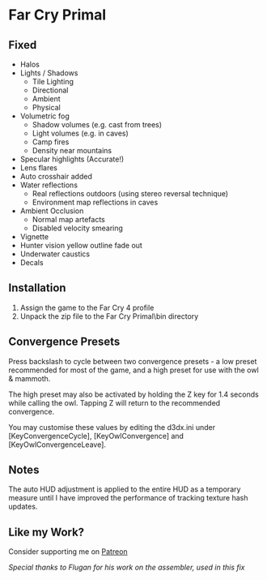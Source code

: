 Far Cry Primal
==============

Fixed
-----
- Halos
- Lights / Shadows
	- Tile Lighting
	- Directional
	- Ambient
	- Physical
- Volumetric fog
	- Shadow volumes (e.g. cast from trees)
	- Light volumes (e.g. in caves)
	- Camp fires
	- Density near mountains
- Specular highlights (Accurate!)
- Lens flares
- Auto crosshair added
- Water reflections
	- Real reflections outdoors (using stereo reversal technique)
	- Environment map reflections in caves
- Ambient Occlusion
	- Normal map artefacts
	- Disabled velocity smearing
- Vignette
- Hunter vision yellow outline fade out
- Underwater caustics
- Decals

Installation
------------
1. Assign the game to the Far Cry 4 profile
2. Unpack the zip file to the Far Cry Primal\bin directory

Convergence Presets
-------------------
Press backslash to cycle between two convergence presets - a low preset
recommended for most of the game, and a high preset for use with the owl &
mammoth.

The high preset may also be activated by holding the Z key for 1.4 seconds
while calling the owl. Tapping Z will return to the recommended convergence.

You may customise these values by editing the d3dx.ini under
\[KeyConvergenceCycle\], \[KeyOwlConvergence\] and \[KeyOwlConvergenceLeave\].

Notes
-----
The auto HUD adjustment is applied to the entire HUD as a temporary measure
until I have improved the performance of tracking texture hash updates.

Like my Work?
-------------
Consider supporting me on [Patreon](https://www.patreon.com/DarkStarSword)

_Special thanks to Flugan for his work on the assembler, used in this fix_
